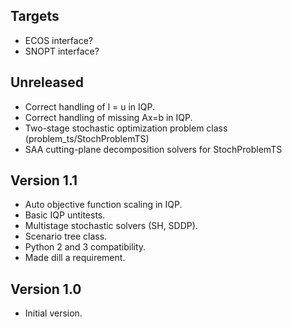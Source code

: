 Targets
-------
* ECOS interface?
* SNOPT interface?

Unreleased
----------
* Correct handling of l = u in IQP.
* Correct handling of missing Ax=b in IQP.
* Two-stage stochastic optimization problem class (problem_ts/StochProblemTS)
* SAA cutting-plane decomposition solvers for StochProblemTS

Version 1.1
-----------
* Auto objective function scaling in IQP.
* Basic IQP untitests.
* Multistage stochastic solvers (SH, SDDP).
* Scenario tree class.
* Python 2 and 3 compatibility.
* Made dill a requirement.

Version 1.0
-----------
* Initial version.
